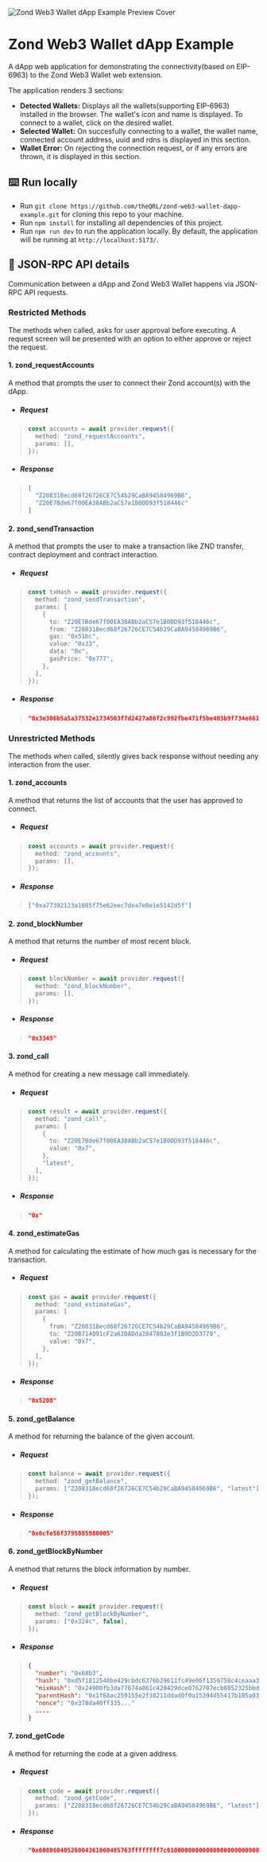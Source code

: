 ![Zond Web3 Wallet dApp Example Preview Cover](misc/zond_web3_wallet_dapp_example_preview_cover.png)

# Zond Web3 Wallet dApp Example

A dApp web application for demonstrating the connectivity(based on EIP-6963) to the Zond Web3 Wallet web extension.

The application renders 3 sections:

- **Detected Wallets:** Displays all the wallets(supporting EIP-6963) installed in the browser. The wallet's icon and name is displayed. To connect to a wallet, click on the desired wallet.
- **Selected Wallet:** On succesfully connecting to a wallet, the wallet name, connected account address, uuid and rdns is displayed in this section.
- **Wallet Error:** On rejecting the connection request, or if any errors are thrown, it is displayed in this section.

## :keyboard: Run locally

- Run `git clone https://github.com/theQRL/zond-web3-wallet-dapp-example.git` for cloning this repo to your machine.
- Run `npm install` for installing all dependencies of this project.
- Run `npm run dev` to run the application locally. By default, the application will be running at `http://localhost:5173/`.

## :link: JSON-RPC API details

Communication between a dApp and Zond Web3 Wallet happens via JSON-RPC API requests.

### Restricted Methods

The methods when called, asks for user approval before executing. A request screen will be presented with an option to either approve or reject the request.

#### 1. zond_requestAccounts

A method that prompts the user to connect their Zond account(s) with the dApp.

- ##### Request

> ```typescript
> const accounts = await provider.request({
>   method: "zond_requestAccounts",
>   params: [],
> });
> ```

- ##### Response

> ```json
> [
>   "Z208318ecd68f26726CE7C54b29CaBA94584969B6",
>   "Z20E7Bde67f00EA38ABb2aC57e1B0DD93f518446c"
> ]
> ```

#### 2. zond_sendTransaction

A method that prompts the user to make a transaction like ZND transfer, contract deployment and contract interaction.

- ##### Request

> ```typescript
> const txHash = await provider.request({
>   method: "zond_sendTransaction",
>   params: [
>     {
>       to: "Z20E7Bde67f00EA38ABb2aC57e1B0DD93f518446c",
>       from: "Z208318ecd68f26726CE7C54b29CaBA94584969B6",
>       gas: "0x51bc",
>       value: "0x33",
>       data: "0x",
>       gasPrice: "0x777",
>     },
>   ],
> });
> ```

- ##### Response

> ```json
> "0x3e306b5a5a37532e1734503f7d2427a86f2c992fbe471f5be403b9f734e661c5"
> ```

### Unrestricted Methods

The methods when called, silently gives back response without needing any interaction from the user.

#### 1. zond_accounts

A method that returns the list of accounts that the user has approved to connect.

- ##### Request

> ```typescript
> const accounts = await provider.request({
>   method: "zond_accounts",
>   params: [],
> });
> ```

- ##### Response

> ```json
> ["0xa77392123a1085f75e62eec7dea7e0e1e5142d5f"]
> ```

#### 2. zond_blockNumber

A method that returns the number of most recent block.

- ##### Request

> ```typescript
> const blockNumber = await provider.request({
>   method: "zond_blockNumber",
>   params: [],
> });
> ```

- ##### Response

> ```json
> "0x3345"
> ```

#### 3. zond_call

A method for creating a new message call immediately.

- ##### Request

> ```typescript
> const result = await provider.request({
>   method: "zond_call",
>   params: [
>     {
>       to: "Z20E7Bde67f00EA38ABb2aC57e1B0DD93f518446c",
>       value: "0x7",
>     },
>     "latest",
>   ],
> });
> ```

- ##### Response

> ```json
> "0x"
> ```

#### 4. zond_estimateGas

A method for calculating the estimate of how much gas is necessary for the transaction.

- ##### Request

> ```typescript
> const gas = await provider.request({
>   method: "zond_estimateGas",
>   params: [
>     {
>       from: "Z208318ecd68f26726CE7C54b29CaBA94584969B6",
>       to: "Z20B714091cF2a62DADda2847803e3f1B9D2D3779",
>       value: "0x7",
>     },
>   ],
> });
> ```

- ##### Response

> ```json
> "0x5208"
> ```

#### 5. zond_getBalance

A method for returning the balance of the given account.

- ##### Request

> ```typescript
> const balance = await provider.request({
>   method: "zond_getBalance",
>   params: ["Z208318ecd68f26726CE7C54b29CaBA94584969B6", "latest"],
> });
> ```

- ##### Response

> ```json
> "0x6cfe56f3795885980005"
> ```

#### 6. zond_getBlockByNumber

A method that returns the block information by number.

- ##### Request

> ```typescript
> const block = await provider.request({
>   method: "zond_getBlockByNumber",
>   params: ["0x324c", false],
> });
> ```

- ##### Response

> ```json
> {
>   "number": "0x68b3",
>   "hash": "0xd5f1812548be429cbdc6376b29611fc49e06f1359758c4ceaaa3b393e2239f9c",
>   "mixHash": "0x24900fb3da77674a861c428429dce0762707ecb6052325bbd9b3c64e74b5af9d",
>   "parentHash": "0x1f68ac259155e2f38211ddad0f0a15394d55417b185a93923e2abe71bb7a4d6d",
>   "nonce": "0x378da40ff335..."
>   ....
> }
> ```

#### 7. zond_getCode

A method for returning the code at a given address.

- ##### Request

> ```typescript
> const code = await provider.request({
>   method: "zond_getCode",
>   params: ["Z208318ecd68f26726CE7C54b29CaBA94584969B6", "latest"],
> });
> ```

- ##### Response

> ```json
> "0x60806040526004361060485763ffffffff7c01000000000000000000000000000000000000000000000000000000006000350416633fa4f2458114604d57806355241077146071575b600080fd5b348015605857600080fd5b50605f6088565b60408051918252519081900360200190f35b348015607c57600080fd5b506086600435608e565b005b60005481565b60008190556040805182815290517f199cd93e851e4c78c437891155e2112093f8f15394aa89dab09e38d6ca0727879181900360200190a1505600a165627a7a723058209d8929142720a69bde2ab3bfa2da6217674b984899b62753979743c0470a2ea70029"
> ```
